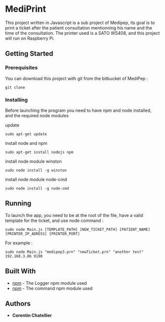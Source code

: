 # MediPrint

This project written in Javascript is a sub project of Medipep, its goal is to print a ticket after the patient consultation mentionning his name and the time of the consultation. The printer used is a SATO WS408, and this project will run on Raspberry Pi.

## Getting Started

### Prerequisites

You can download this project with git from the bitbucket of MediPep : 

```
git clone 
```

### Installing

Before launching the program you need to have npm and node installed, and the required node modules

update

```
sudo apt-get update
```

install node and npm

```
sudo apt-get install nodejs npm
```

install node module winston

```
sudo node install -g winston
```

install node module node-cmd

```
sudo node install -g node-cmd
```


## Running

To launch the app, you need to be at the root of the file, have a valid template for the ticket, and use node command : 

```
sudo node Main.js [TEMPLATE_PATH] [NEW_TICKET_PATH] [PATIENT_NAME] [PRINTER_IP_ADRESS] [PRINTER_PORT]
```

For example :

```
sudo node Main.js "medipep3.prn" "newTicket.prn" "another test" 192.168.3.86 9100
```


## Built With

* [npm](https://www.npmjs.com/package/winston) - The Logger npm module used
* [npm](https://www.npmjs.com/package/npm-cmd) - The command npm module used



## Authors

* **Corentin Chatellier**